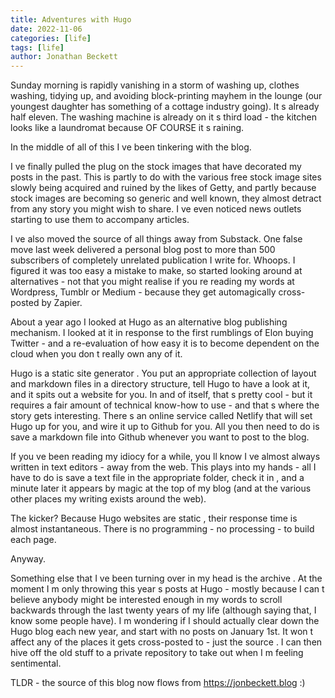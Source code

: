 ```yaml
---
title: Adventures with Hugo
date: 2022-11-06
categories: [life]
tags: [life]
author: Jonathan Beckett
---
```


Sunday morning is rapidly vanishing in a storm of washing up, clothes washing, tidying up, and avoiding block-printing mayhem in the lounge (our youngest daughter has something of a cottage industry going). It  s already half eleven. The washing machine is already on it  s third load - the kitchen looks like a laundromat because OF COURSE it  s raining.

In the middle of all of this I  ve been tinkering with the blog.

I  ve finally pulled the plug on the stock images that have decorated my posts in the past. This is partly to do with the various free stock image sites slowly being acquired and ruined by the likes of Getty, and partly because stock images are becoming so generic and well known, they almost detract from any story you might wish to share. I  ve even noticed news outlets starting to use them to accompany articles.

I  ve also moved the   source of all things   away from Substack. One false move last week delivered a personal blog post to more than 500 subscribers of completely unrelated publication I write for. Whoops. I figured it was too easy a mistake to make, so started looking around at alternatives - not that you might realise if you  re reading my words at Wordpress, Tumblr or Medium - because they get automagically cross-posted by Zapier.

About a year ago I looked at Hugo as an alternative blog publishing mechanism. I looked at it in response to the first rumblings of Elon buying Twitter - and a re-evaluation of how easy it is to become dependent on   the cloud   when you don  t really own any of it.

Hugo is a   static site generator  . You put an appropriate collection of layout and markdown files in a directory structure, tell Hugo to have a look at it, and it spits out a website for you. In and of itself, that  s pretty cool - but it requires a fair amount of technical know-how to use - and that  s where the story gets interesting. There  s an online service called   Netlify   that will set Hugo up for you, and wire it up to Github for you. All you then need to do is save a markdown file into Github whenever you want to post to the blog.

If you  ve been reading my idiocy for a while, you  ll know I  ve almost always written in text editors - away from the web. This plays into my hands - all I have to do is save a text file in the appropriate folder,   check it in  , and a minute later it appears by magic at the top of my blog (and at the various other places my writing exists around the web).

The kicker? Because Hugo websites are   static  , their response time is almost instantaneous. There is no programming - no processing - to build each page.

Anyway.

Something else that I  ve been turning over in my head is the   archive  . At the moment I  m only throwing this year  s posts at Hugo - mostly because I can  t believe anybody might be interested enough in my words to scroll backwards through the last twenty years of my life (although saying that, I know some people have). I  m wondering if I should actually clear down the Hugo blog each new year, and start with no posts on January 1st. It won  t affect any of the places it gets cross-posted to - just the   source  . I can then hive off the old stuff to a private repository to take out when I  m feeling sentimental.

TLDR - the source of this blog now flows from <https://jonbeckett.blog> :)